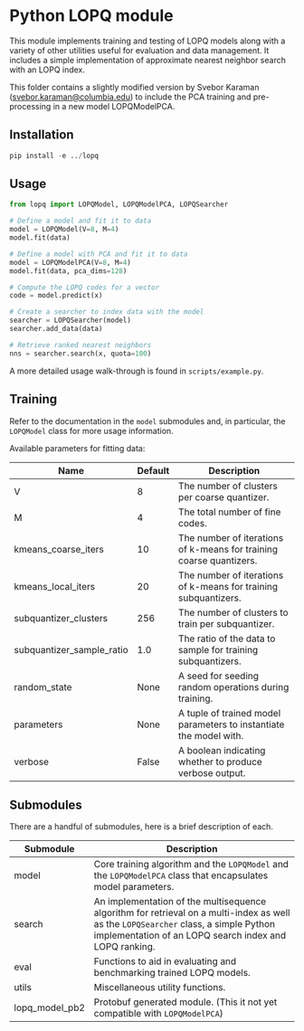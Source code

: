# Python LOPQ module

This module implements training and testing of LOPQ models along with a variety of other utilities useful for evaluation and data management. It includes a simple implementation of approximate nearest neighbor search with an LOPQ index.

This folder contains a slightly modified version by Svebor Karaman (svebor.karaman@columbia.edu) to include 
the PCA training and pre-processing in a new model LOPQModelPCA. 

## Installation

```python
pip install -e ../lopq
```

## Usage

```python
from lopq import LOPQModel, LOPQModelPCA, LOPQSearcher

# Define a model and fit it to data
model = LOPQModel(V=8, M=4)
model.fit(data)

# Define a model with PCA and fit it to data
model = LOPQModelPCA(V=8, M=4)
model.fit(data, pca_dims=128)

# Compute the LOPQ codes for a vector
code = model.predict(x)

# Create a searcher to index data with the model
searcher = LOPQSearcher(model)
searcher.add_data(data)

# Retrieve ranked nearest neighbors
nns = searcher.search(x, quota=100)
```

A more detailed usage walk-through is found in `scripts/example.py`.

## Training

Refer to the documentation in the `model` submodules and, in particular, the `LOPQModel` class for more usage information.

Available parameters for fitting data:

| Name                      | Default | Description                                                               |
| ------------------------- | ------- | ------------------------------------------------------------------------- |
| V                         | 8       | The number of clusters per coarse quantizer.                              |
| M                         | 4       | The total number of fine codes.                                           |
| kmeans_coarse_iters       | 10      | The number of iterations of k-means for training coarse quantizers.       |
| kmeans_local_iters        | 20      | The number of iterations of k-means for training subquantizers.           |
| subquantizer_clusters     | 256     | The number of clusters to train per subquantizer.                         |
| subquantizer_sample_ratio | 1.0     | The ratio of the data to sample for training subquantizers.               |
| random_state              | None    | A seed for seeding random operations during training.                     |
| parameters                | None    | A tuple of trained model parameters to instantiate the model with.        |
| verbose                   | False   | A boolean indicating whether to produce verbose output.                   |

## Submodules

There are a handful of submodules, here is a brief description of each.

| Submodule      | Description |
| -------------- | ----------- |
| model          | Core training algorithm and the `LOPQModel` and  the `LOPQModelPCA` class that encapsulates model parameters.
| search         | An implementation of the multisequence algorithm for retrieval on a multi-index as well as the `LOPQSearcher` class, a simple Python implementation of an LOPQ search index and LOPQ ranking. |
| eval           | Functions to aid in evaluating and benchmarking trained LOPQ models. |
| utils          | Miscellaneous utility functions. |
| lopq_model_pb2 | Protobuf generated module. (This it not yet compatible with `LOPQModelPCA`) |
